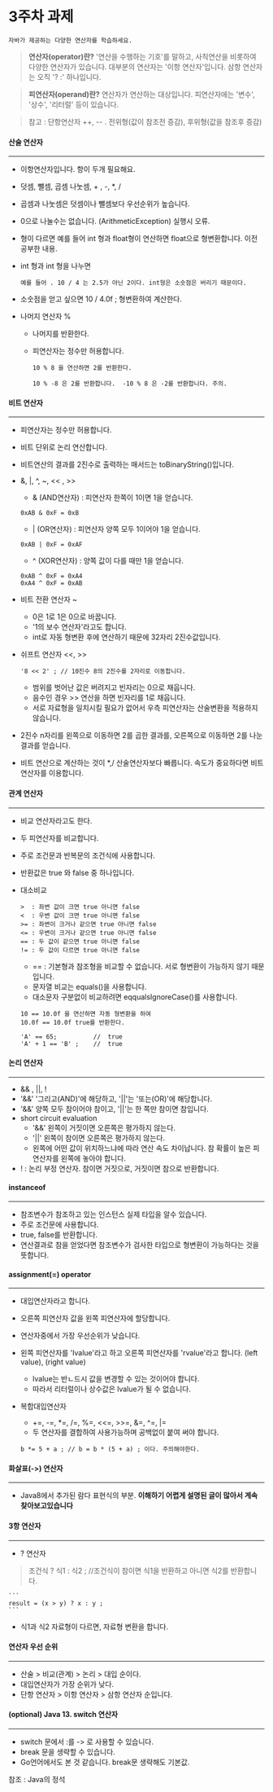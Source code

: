 3주차 과제
==========
```자바가 제공하는 다양한 연산자를 학습하세요.```

> **연산자(operator)란?** '연산을 수행하는 기호'를 말하고, 사칙연산을 비롯하여 다양한 연산자가 있습니다. 대부분의 연산자는 '이항 연산자'입니다. 삼항 연산자는 오직 '? :' 하나입니다.

> **피연산자(operand)란?** 연산자가 연산하는 대상입니다. 피연산자에는 '변수', '상수', '리터럴' 등이 있습니다.

> 참고 : 단항연산자 ++, -- . 전위형(값이 참조전 증감), 후위형(값을 참조후 증감)

#### 산술 연산자
---
- 이항연산자입니다. 항이 두개 필요해요.
- 덧셈, 뺄셈, 곱셈 나눗셈, + , -, *, / 
- 곱셈과 나눗셈은 덧셈이나 뺄셈보다 우선순위가 높습니다.
- 0으로 나눌수는 없습니다. (ArithmeticException) 실행시 오류.
- 형이 다르면 예를 들어 int 형과 float형이 연산하면 float으로 형변환합니다. 이전 공부한 내용.
- int 형과 int 형을 나누면 

	```예를 들어 . 10 / 4 는 2.5가 아닌 2이다. int형은 소숫점은 버리기 때문이다.```

- 소숫점을 얻고 싶으면 10 / 4.0f ; 형변환하여 계산한다.

- 나머지 연산자 %
	- 나머지를 반환한다.  
	- 피연산자는 정수만 허용합니다. 

		``` 10 % 8 을 연산하면 2를 반환한다. ```
	
		``` 10 % -8 은 2를 반환합니다.  -10 % 8 은 -2를 반환합니다. 주의. ```

#### 비트 연산자
---
- 피연산자는 정수만 허용합니다. 
- 비트 단위로 논리 연산합니다.
- 비트연산의 결과를 2진수로 출력하는 매서드는 toBinaryString()입니다.
- &, |, ^, ~, << , >>
	- & (AND연산자) : 피연산자 한쪽이 1이면 1을 얻습니다.
	
	```
	0xAB & 0xF = 0xB
	```
	
	- | (OR연산자) : 피연산자 양쪽 모두 1이어야 1을 얻습니다.
	
	```
	0xAB | 0xF = 0xAF
	```
	
	- ^ (XOR연산자) : 양쪽 값이 다를 때만 1을 얻습니다.
	
	```
	0xAB ^ 0xF = 0xA4
	0xA4 ^ 0xF = 0xAB	
	```
- 비트 전환 연산자 ~
	- 0은 1로 1은 0으로 바꿉니다.
	- '1의 보수 연산자'라고도 합니다.
	- int로 자동 형변환 후에 연산하기 때문에 32자리 2진수값입니다.
- 쉬프트 연산자 <<, >>
	```
	'8 << 2' ; // 10진수 8의 2진수를 2자리로 이동합니다.
	```
	- 범위를 벗어난 값은 버려지고 빈자리는 0으로 채웁니다.
	- 음수인 경우 >> 연산을 하면 빈자리를 1로 채웁니다.
	- 서로 자료형을 일치시킬 필요가 없어서 우측 피연산자는 산술변환을 적용하지 않습니다.
- 2진수 n자리를 왼쪽으로 이동하면 2를 곱한 결과를, 오른쪽으로 이동하면 2를 나눈 결과를 얻습니다.
- 비트 연산으로 계산하는 것이 *,/ 산술연산자보다 빠릅니다. 속도가 중요하다면 비트 연산자를 이용합니다.
#### 관계 연산자
---

- 비교 연산자라고도 한다.
- 두 피연산자를 비교합니다. 
- 주로 조건문과 반복문의 조건식에 사용합니다. 
- 반환값은 true 와 false 중 하나입니다.
- 대소비교 

	```
	>  : 좌변 값이 크면 true 아니면 false
	<  : 우변 값이 크면 true 아니면 false
	>= : 좌변이 크거나 같으면 true 아니면 false
	<= : 우변이 크거나 같으면 true 아니면 false
	== : 두 값이 같으면 true 아니면 false
	!= : 두 값이 다르면 true 아니면 false
	```
	- == : 기본형과 참조형을 비교할 수 없습니다. 서로 형변환이 가능하지 않기 때문입니다.
	- 문자열 비교는 equals()을 사용합니다.
	- 대소문자 구분없이 비교하려면 eqqualsIgnoreCase()를 사용합니다.
	
	```
	10 == 10.0f 을 연산하면 자동 형변환을 하여
	10.0f == 10.0f true를 반환한다.
	```
	
	```
	'A' == 65; 			//	true
	'A' + 1 == 'B' ; 	//	true
	```
	
#### 논리 연산자
---
- && , ||, !
- '&&' '그리고(AND)'에 해당하고, '||'는 '또는(OR)'에 해당합니다.
- '&&' 양쪽 모두 참이어야 참이고, '||'는 한 쪽만 참이면 참입니다.
- short circuit evaluation
	- '&&' 왼쪽이 거짓이면 오른쪽은 평가하지 않는다.
	- '||' 왼쪽이 참이면 오른쪽은 평가하지 않는다.
	- 왼쪽에 어떤 값이 위치하느냐에 따라 연산 속도 차이납니다. 참 확률이 높은 피연산자를 왼쪽에 놓아야 합니다.
- ! : 논리 부정 연산자. 참이면 거짓으로, 거짓이면 참으로 반환합니다.

#### instanceof
---
- 참조변수가 참조하고 있는 인스턴스 실제 타입을 알수 있습니다.
- 주로 조건문에 사용합니다.
- true, false를 반환합니다.
- 연산결과로 참을 얻었다면 참조변수가 검사한 타입으로 형변환이 가능하다는 것을 뜻합니다.

#### assignment(=) operator
---
- 대입연산자라고 합니다.
- 오른쪽 피연산자 값을 왼쪽 피연산자에 할당합니다.
- 연산자중에서 가장 우선순위가 낮습니다. 
- 왼쪽 피연산자를 'lvalue'라고 하고 오른쪽 피연산자를 'rvalue'라고 합니다. (left value), (right value)
	- lvalue는 반ㄴ드시 값을 변경할 수 있는 것이어야 합니다.
	- 따라서 리터럴이나 상수값은 lvalue가 될 수 없습니다.
- 복합대입연산자
	- +=, -=, *=, /=, %=, <<=, >>=, &=, ^=, |= 
	- 두 연산자를 결합하여 사용가능하며 공백없이 붙여 써야 합니다.
	
	```
	b *= 5 + a ; // b = b * (5 + a) ; 이다. 주의해야한다.
	```
	
#### 화살표(->) 연산자
---
- Java8에서 추가된 람다 표현식의 부분.
**이해하기 어렵게 설명된 글이 많아서 계속 찾아보고있습니다**

#### 3항 연산자
---
- ? 연산자

> 조건식 ? 식1 : 식2 ; //조건식이 참이면 식1을 반환하고 아니면 식2를 반환합니다.

	```
	result = (x > y) ? x : y ;
	```
- 식1과 식2 자료형이 다르면, 자료형 변환을 합니다.


#### 연산자 우선 순위
---
- 산술 > 비교(관계) > 논리 > 대입 순이다.
- 대입연산자가 가장 순위가 낮다.
- 단항 연산자 > 이항 연산자 > 삼항 연산자 순입니다.
#### (optional) Java 13. switch 연산자
---
- switch 문에서 :를 -> 로 사용할 수 있습니다.
- break 문을 생략할 수 있습니다.
- Go언어에서도 본 것 같습니다. break문 생략해도 기본값.

참조 : Java의 정석
